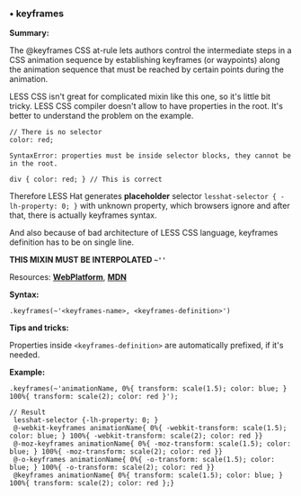 ### <a name="keyframes"></a> &#8226; keyframes
**Summary:**

The @keyframes CSS at-rule lets authors control the intermediate steps in a CSS animation sequence by establishing keyframes (or waypoints) along the animation sequence that must be reached by certain points during the animation.  
  
LESS CSS isn't great for complicated mixin like this one, so it's little bit tricky.
LESS CSS compiler doesn't allow to have properties in the root. It's better to understand the problem on the example.

    // There is no selector
    color: red;
  
    SyntaxError: properties must be inside selector blocks, they cannot be in the root. 
  
    div { color: red; } // This is correct

Therefore LESS Hat generates **placeholder** selector `lesshat-selector { -lh-property: 0; }` with unknown property, which browsers ignore and after that, there is actually keyframes syntax.  
  
And also because of bad architecture of LESS CSS language, keyframes definition has to be on single line.

**THIS MIXIN MUST BE INTERPOLATED `~''`**

Resources: **[WebPlatform](http://docs.webplatform.org/wiki/css/atrules/@keyframes)**, **[MDN](https://developer.mozilla.org/en-US/docs/Web/CSS/@keyframes)**

**Syntax:**

    .keyframes(~'<keyframes-name>, <keyframes-definition>') 

**Tips and tricks:**

  Properties inside `<keyframes-definition>` are automatically prefixed, if it's needed.
  
**Example:**

    .keyframes(~'animationName, 0%{ transform: scale(1.5); color: blue; } 100%{ transform: scale(2); color: red }');
    
    // Result
     lesshat-selector {-lh-property: 0; } 
     @-webkit-keyframes animationName{ 0%{ -webkit-transform: scale(1.5); color: blue; } 100%{ -webkit-transform: scale(2); color: red }}
     @-moz-keyframes animationName{ 0%{ -moz-transform: scale(1.5); color: blue; } 100%{ -moz-transform: scale(2); color: red }}
     @-o-keyframes animationName{ 0%{ -o-transform: scale(1.5); color: blue; } 100%{ -o-transform: scale(2); color: red }}
     @keyframes animationName{ 0%{ transform: scale(1.5); color: blue; } 100%{ transform: scale(2); color: red };} 


